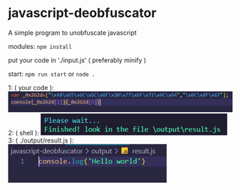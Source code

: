 # javascript-deobfuscator
A simple program to unobfuscate javascript


modules:
  `npm install`

put your code in './input.js' ( preferably minify )

start:
`npm run start` or `node .`

1: ( your code ):
![ScreenShot](/images/capture.png)
2: ( shell ):
![ScreenShot](/images/capture2.png)
3: ( ./output/result.js ):
![ScreenShot](/images/capture3.png)